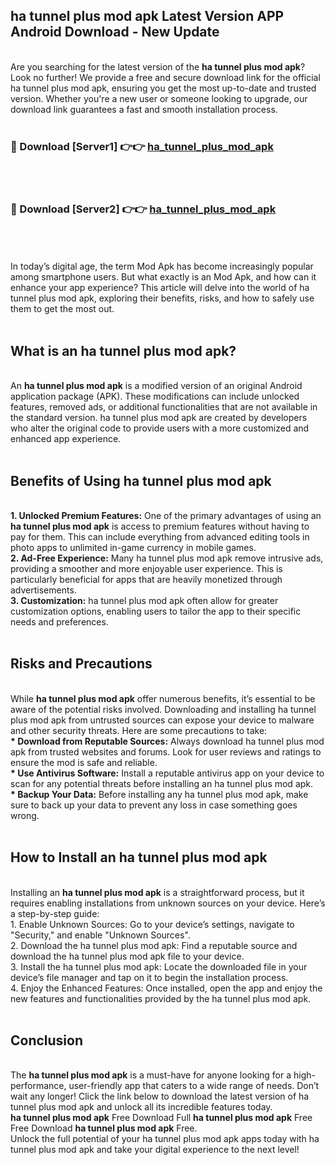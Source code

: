 ## ha tunnel plus mod apk Latest Version APP Android Download - New Update
<br>
Are you searching for the latest version of the <strong>ha tunnel plus mod apk</strong>? Look no further! We provide a free and secure download link for the official ha tunnel plus mod apk, ensuring you get the most up-to-date and trusted version. Whether you're a new user or someone looking to upgrade, our download link guarantees a fast and smooth installation process.
<br>
<br>
<h3>🔴 Download [Server1] 👉👉 <a href="https://modyolo.store/ha+tunnel+plus+mod+apk">ha_tunnel_plus_mod_apk</a></h3><br>
<br>
<h3>🔴 Download [Server2] 👉👉 <a href="https://modyolo.store/ha+tunnel+plus+mod+apk">ha_tunnel_plus_mod_apk</a></h3><br>
<br>
<br>
In today’s digital age, the term Mod Apk has become increasingly popular among smartphone users. But what exactly is an Mod Apk, and how can it enhance your app experience? This article will delve into the world of ha tunnel plus mod apk, exploring their benefits, risks, and how to safely use them to get the most out.
<br>
<br>
<h2>What is an ha tunnel plus mod apk?</h2>
<br>
An <strong>ha tunnel plus mod apk</strong> is a modified version of an original Android application package (APK). These modifications can include unlocked features, removed ads, or additional functionalities that are not available in the standard version. ha tunnel plus mod apk are created by developers who alter the original code to provide users with a more customized and enhanced app experience.
<br>
<br>
<h2>Benefits of Using ha tunnel plus mod apk</h2>
<br>
<strong> 1. Unlocked Premium Features:</strong> One of the primary advantages of using an <strong>ha tunnel plus mod apk</strong> is access to premium features without having to pay for them. This can include everything from advanced editing tools in photo apps to unlimited in-game currency in mobile games.
<br>
<strong> 2. Ad-Free Experience:</strong> Many ha tunnel plus mod apk remove intrusive ads, providing a smoother and more enjoyable user experience. This is particularly beneficial for apps that are heavily monetized through advertisements.
<br>
<strong> 3. Customization:</strong> ha tunnel plus mod apk often allow for greater customization options, enabling users to tailor the app to their specific needs and preferences.
<br>
<br>
<h2>Risks and Precautions</h2>
<br>
While <strong>ha tunnel plus mod apk</strong> offer numerous benefits, it’s essential to be aware of the potential risks involved. Downloading and installing ha tunnel plus mod apk from untrusted sources can expose your device to malware and other security threats. Here are some precautions to take:
<br>
<strong> * Download from Reputable Sources:</strong> Always download ha tunnel plus mod apk from trusted websites and forums. Look for user reviews and ratings to ensure the mod is safe and reliable.
<br>
<strong> * Use Antivirus Software:</strong> Install a reputable antivirus app on your device to scan for any potential threats before installing an ha tunnel plus mod apk.
<br>
<strong> * Backup Your Data:</strong> Before installing any ha tunnel plus mod apk, make sure to back up your data to prevent any loss in case something goes wrong.
<br>
<br>
<h2>How to Install an ha tunnel plus mod apk</h2>
<br>
Installing an <strong>ha tunnel plus mod apk</strong> is a straightforward process, but it requires enabling installations from unknown sources on your device. Here’s a step-by-step guide:
<br>
 1. Enable Unknown Sources: Go to your device’s settings, navigate to "Security," and enable "Unknown Sources".
<br>
 2. Download the ha tunnel plus mod apk: Find a reputable source and download the ha tunnel plus mod apk file to your device.
<br>
 3. Install the ha tunnel plus mod apk: Locate the downloaded file in your device’s file manager and tap on it to begin the installation process.
<br>
 4. Enjoy the Enhanced Features: Once installed, open the app and enjoy the new features and functionalities provided by the ha tunnel plus mod apk.
<br>
<br>
<h2><strong>Conclusion</strong></h2>
<br>
The <strong>ha tunnel plus mod apk</strong> is a must-have for anyone looking for a high-performance, user-friendly app that caters to a wide range of needs. Don’t wait any longer! Click the link below to download the latest version of ha tunnel plus mod apk and unlock all its incredible features today.
<br>
<strong>ha tunnel plus mod apk</strong> Free Download Full <strong>ha tunnel plus mod apk</strong> Free Free Download <strong>ha tunnel plus mod apk</strong> Free.
<br>
Unlock the full potential of your ha tunnel plus mod apk apps today with ha tunnel plus mod apk and take your digital experience to the next level!